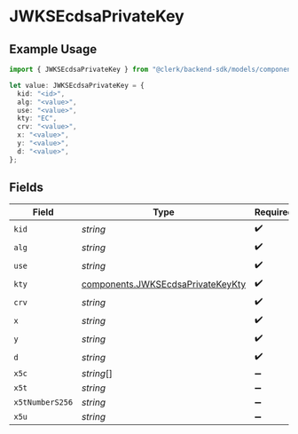 # JWKSEcdsaPrivateKey

## Example Usage

```typescript
import { JWKSEcdsaPrivateKey } from "@clerk/backend-sdk/models/components";

let value: JWKSEcdsaPrivateKey = {
  kid: "<id>",
  alg: "<value>",
  use: "<value>",
  kty: "EC",
  crv: "<value>",
  x: "<value>",
  y: "<value>",
  d: "<value>",
};
```

## Fields

| Field                                                                                  | Type                                                                                   | Required                                                                               | Description                                                                            |
| -------------------------------------------------------------------------------------- | -------------------------------------------------------------------------------------- | -------------------------------------------------------------------------------------- | -------------------------------------------------------------------------------------- |
| `kid`                                                                                  | *string*                                                                               | :heavy_check_mark:                                                                     | N/A                                                                                    |
| `alg`                                                                                  | *string*                                                                               | :heavy_check_mark:                                                                     | N/A                                                                                    |
| `use`                                                                                  | *string*                                                                               | :heavy_check_mark:                                                                     | N/A                                                                                    |
| `kty`                                                                                  | [components.JWKSEcdsaPrivateKeyKty](../../models/components/jwksecdsaprivatekeykty.md) | :heavy_check_mark:                                                                     | N/A                                                                                    |
| `crv`                                                                                  | *string*                                                                               | :heavy_check_mark:                                                                     | N/A                                                                                    |
| `x`                                                                                    | *string*                                                                               | :heavy_check_mark:                                                                     | N/A                                                                                    |
| `y`                                                                                    | *string*                                                                               | :heavy_check_mark:                                                                     | N/A                                                                                    |
| `d`                                                                                    | *string*                                                                               | :heavy_check_mark:                                                                     | N/A                                                                                    |
| `x5c`                                                                                  | *string*[]                                                                             | :heavy_minus_sign:                                                                     | N/A                                                                                    |
| `x5t`                                                                                  | *string*                                                                               | :heavy_minus_sign:                                                                     | N/A                                                                                    |
| `x5tNumberS256`                                                                        | *string*                                                                               | :heavy_minus_sign:                                                                     | N/A                                                                                    |
| `x5u`                                                                                  | *string*                                                                               | :heavy_minus_sign:                                                                     | N/A                                                                                    |